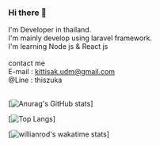 ### Hi there 👋

I'm Developer in thailand. <br>
I'm mainly develop using laravel framework.<br>
I'm learning Node js & React js
<br><br>
contact me<br>
E-mail : kittisak.udm@gmail.com
<br>
@Line : thiszuka
<br><br>

[![Anurag's GitHub stats](https://github-readme-stats.vercel.app/api?username=ThisIsZuka&count_private=true&show_icons=true&theme=radical)]


[![Top Langs](https://github-readme-stats.vercel.app/api/top-langs/?username=ThisIsZuka&show_icons=true&theme=radical&layout=compact&count-private=true)]

[![willianrod's wakatime stats](https://github-readme-stats.vercel.app/api/wakatime?username=ThisIsZuka&layout=compact)]


<!--
**ThisIsZuka/ThisIsZuka** is a ✨ _special_ ✨ repository because its `README.md` (this file) appears on your GitHub profile.



Here are some ideas to get you started:

- 🔭 I’m currently working on ...
- 🌱 I’m currently learning ...
- 👯 I’m looking to collaborate on ...
- 🤔 I’m looking for help with ...
- 💬 Ask me about ...
- 📫 How to reach me: ...
- 😄 Pronouns: ...
- ⚡ Fun fact: ...
-->
